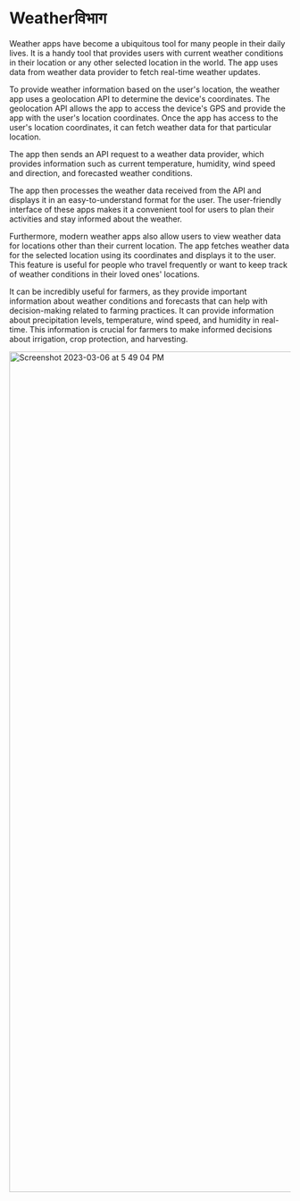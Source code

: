 # Weatherविभाग
Weather apps have become a ubiquitous tool for many people in their daily lives. It is a handy tool that provides users with current weather conditions in their location or any other selected location in the world. The app uses data from weather data provider to fetch real-time weather updates.

To provide weather information based on the user's location, the weather app uses a geolocation API to determine the device's coordinates. The geolocation API allows the app to access the device's GPS and provide the app with the user's location coordinates. Once the app has access to the user's location coordinates, it can fetch weather data for that particular location.

The app then sends an API request to a weather data provider, which provides information such as current temperature, humidity, wind speed and direction, and forecasted weather conditions.

The app then processes the weather data received from the API and displays it in an easy-to-understand format for the user. The user-friendly interface of these apps makes it a convenient tool for users to plan their activities and stay informed about the weather.

Furthermore, modern weather apps also allow users to view weather data for locations other than their current location. The app fetches weather data for the selected location using its coordinates and displays it to the user. This feature is useful for people who travel frequently or want to keep track of weather conditions in their loved ones' locations.

It can be incredibly useful for farmers, as they provide important information about weather conditions and forecasts that can help with decision-making related to farming practices. It can provide information about precipitation levels, temperature, wind speed, and humidity in real-time. This information is crucial for farmers to make informed decisions about irrigation, crop protection, and harvesting. 

<img width="1505" alt="Screenshot 2023-03-06 at 5 49 04 PM" src="https://user-images.githubusercontent.com/103764966/223108534-9dc4f56e-6b19-4701-bcd6-4ccce261499e.png">
